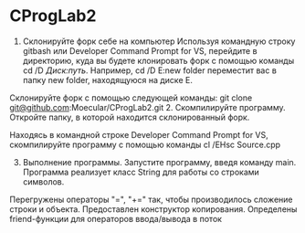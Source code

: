 # CProgLab2

1. Склонируйте форк себе на компьютер
Используя командную строку gitbash или Developer Command Prompt for VS, перейдите в директорию, куда вы будете клонировать форк с помощью команды cd /D *Диск:путь*. Например, cd /D E:new folder переместит вас в папку new folder, находящуюся на диске E.

Склонируйте форк с помощью следующей команды: git clone git@github.com:Moecular/CProgLab2.git
2. Скомпилируйте программу.
Откройте папку, в которой находится склонированный форк.

Находясь в командной строке Developer Command Prompt for VS, скомпилируйте программу с помощью команды cl /EHsc Source.cpp

3. Выполнение программы.
Запустите программу, введя команду main.
Программа реализует класс String для работы со строками символов.

Перегружены операторы "=", "+=" так, чтобы производилось сложение строки и объекта. Предоставлен конструктор копирования.
Определены friend-функции для операторов ввода/вывода в поток
